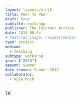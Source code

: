 ```yaml
---
layout: layouts/e.njk
title: Peer to Peer
draft: true
subtitle: workshop
publisher: The Internet Archive
date: 2018-08-04
# featured_image: /assets/media/
type: project
medium:
  - teaching
subtype: workshop
year: ["2018"]
season: Summer
date_season: Summer 2018
collaborator:
  - Kyle Mock
---
```


TK
